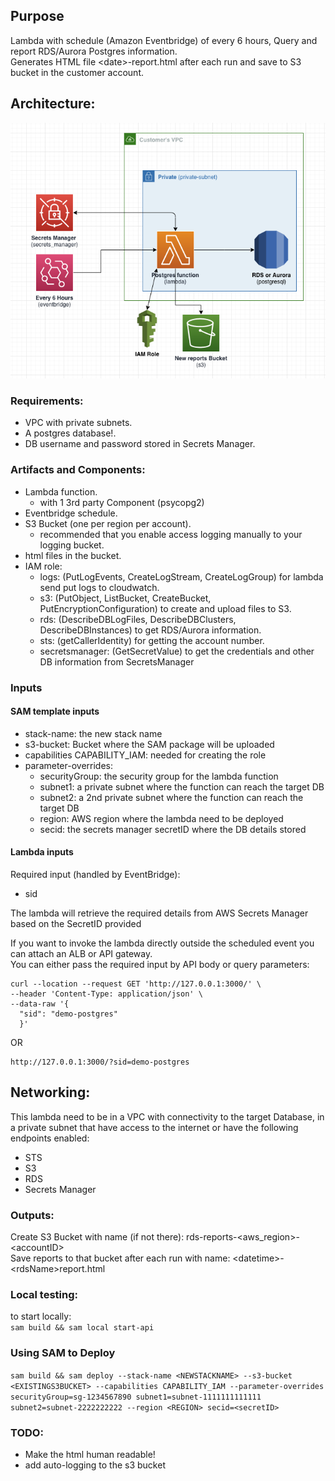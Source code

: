 ## Purpose
Lambda with schedule (Amazon Eventbridge) of every 6 hours, Query and report RDS/Aurora Postgres information.   
Generates HTML file \<date>-report.html after each run and save to S3 bucket in the customer account.   

## Architecture:
![architecture](architecture.png)

### Requirements:
* VPC with private subnets.
* A postgres database!.
* DB username and password stored in Secrets Manager.

### Artifacts and Components:
* Lambda function.
  * with 1 3rd party Component (psycopg2)
* Eventbridge schedule.
* S3 Bucket (one per region per account).
  * recommended that you enable access logging manually to your logging bucket.
* html files in the bucket.
* IAM role:
  * logs: (PutLogEvents, CreateLogStream, CreateLogGroup) for lambda send put logs to cloudwatch.
  * s3: (PutObject, ListBucket, CreateBucket, PutEncryptionConfiguration) to create and upload files to S3.
  * rds: (DescribeDBLogFiles, DescribeDBClusters, DescribeDBInstances) to get RDS/Aurora information.
  * sts: (getCallerIdentity) for getting the account number.
  * secretsmanager: (GetSecretValue) to get the credentials and other DB information from SecretsManager

### Inputs
#### SAM template inputs
* stack-name: the new stack name
* s3-bucket: Bucket where the SAM package will be uploaded
* capabilities CAPABILITY_IAM: needed for creating the role
* parameter-overrides:
  * securityGroup: the security group for the lambda function
  * subnet1: a private subnet where the function can reach the target DB
  * subnet2: a 2nd private subnet where the function can reach the target DB
  * region: AWS region where the lambda need to be deployed
  * secid: the secrets manager secretID where the DB details stored

#### Lambda inputs
Required input (handled by EventBridge):     
* sid

The lambda will retrieve the required details from AWS Secrets Manager based on the SecretID provided

If you want to invoke the lambda directly outside the scheduled event you can attach an ALB or API gateway.   
You can either pass the required input by API body or query parameters:
```
curl --location --request GET 'http://127.0.0.1:3000/' \
--header 'Content-Type: application/json' \
--data-raw '{
  "sid": "demo-postgres"
  }'
```
OR
```
http://127.0.0.1:3000/?sid=demo-postgres
```
## Networking:
This lambda need to be in a VPC with connectivity to the target Database, in a private subnet that have access to the internet or have the following endpoints enabled:
* STS
* S3
* RDS
* Secrets Manager

### Outputs:
Create S3 Bucket with name (if not there): rds-reports-\<aws_region>-\<accountID>   
Save reports to that bucket after each run with name: \<datetime>-\<rdsName>report.html

### Local testing:
to start locally:    
`sam build && sam local start-api`

### Using SAM to Deploy
`sam build && sam deploy --stack-name <NEWSTACKNAME> --s3-bucket <EXISTINGS3BUCKET> --capabilities CAPABILITY_IAM --parameter-overrides securityGroup=sg-1234567890 subnet1=subnet-1111111111111 subnet2=subnet-2222222222 --region <REGION> secid=<secretID>`

### TODO:
* Make the html human readable!
* add auto-logging to the s3 bucket
